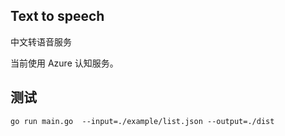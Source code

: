 ## Text to speech

中文转语音服务

当前使用 Azure 认知服务。

## 测试
```
go run main.go  --input=./example/list.json --output=./dist
```